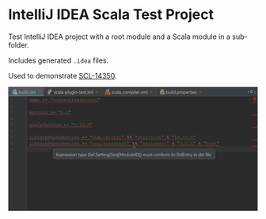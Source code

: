 # IntelliJ IDEA Scala Test Project

Test IntelliJ IDEA project with a root module and a Scala module in a sub-folder.

Includes generated `.idea` files.

Used to demonstrate [SCL-14350](https://youtrack.jetbrains.com/issue/SCL-14350).

![sbt-error](sbt-error.png)

